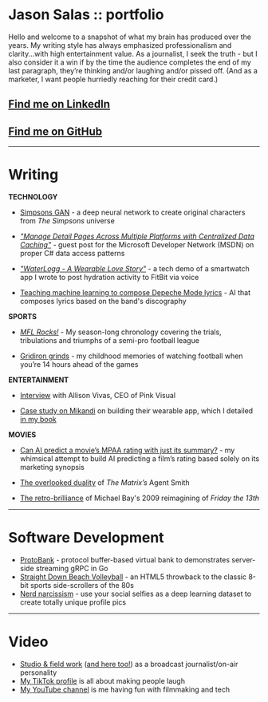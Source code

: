 # Jason Salas :: portfolio

Hello and welcome to a snapshot of what my brain has produced over the years. My writing style has always emphasized professionalism and clarity...with high entertainment value. As a journalist, I seek the truth - but I also consider it a win if by the time the audience completes the end of my last paragraph, they’re thinking and/or laughing and/or pissed off. (And as a marketer, I want people hurriedly reaching for their credit card.) 

## [Find me on LinkedIn](https://www.linkedin.com/in/jasonsalas671/)
## [Find me on GitHub](https://github.com/jasonsalas)

-----


# Writing


**TECHNOLOGY**

- [Simpsons GAN](https://medium.com/@jasonsalas_89883/recreating-the-simpsons-with-a-dcgan-2122f788faea) - a deep neural network to create original characters from _The Simpsons_ universe

- [_"Manage Detail Pages Across Multiple Platforms with Centralized Data Caching"_](https://learn.microsoft.com/en-us/previous-versions/dotnet/articles/aa479301(v=msdn.10)?redirectedfrom=MSDN "Manage Detail Pages Across Multiple Platforms with Centralized Data Caching") - guest post for the Microsoft Developer Network (MSDN) on proper C# data access patterns

- [_"WaterLogg - A Wearable Love Story"_](https://www.slideshare.net/jasonsalas/waterlogg-a-wearable-technology-love-story "WaterLogg - A Wearable Love Story") - a tech demo of a smartwatch app I wrote to post hydration activity to FitBit via voice

- [Teaching machine learning to compose Depeche Mode lyrics](https://medium.com/@jasonsalas_89883/teaching-machine-learning-to-compose-depeche-mode-lyrics-21e92a706cbb) - AI that composes lyrics based on the band's discography 



**SPORTS**

- [_MFL Rocks!_](http://jasonsalas.com/mflrocks/mflrocks2011.pdf) - My season-long chronology covering the trials, tribulations and triumphs of a semi-pro football league

- [Gridiron grinds](http://www.jasonsalas.com/2009/01/guams-gridiron-grind.html) - my childhood memories of watching football when you’re 14 hours ahead of the games



**ENTERTAINMENT**

- [Interview](https://web.archive.org/web/20110501042109/http:/jasonsalas.posterous.com/7-questions-for-pink-visual "7 Questions for Pink Visual on cloud hosting with PVLocker.com") with Allison Vivas, CEO of Pink Visual  

 - [Case study on Mikandi](https://docs.google.com/document/d/1mwvKfwVxQE3xhv2ww9lKzmBnwPK-DhY11hMEXBTKnYM/edit?usp=sharing ) on building  their wearable app, which I detailed [in my book](https://www.amazon.com/Designing-Developing-Google-Glass-Differently-ebook/dp/B00QUBHNJE/ "Designing and Developing for Google Glass") 


**MOVIES**

- [Can AI predict a movie’s MPAA rating with just its summary?](https://medium.com/@jasonsalas_89883/can-ai-predict-a-movies-mpaa-rating-with-just-its-summary-3a6b3d6c5eab "Can AI predict a movie’s MPAA rating with just its summary?") - my whimsical attempt to build AI predicting a film’s rating based solely on its marketing synopsis  

- [The overlooked duality](http://thematrix101.com/contrib/jsalas_todoasn.php) of _The Matrix’s_ Agent Smith

- [The retro-brilliance](http://www.7milesdown.com/2009/02/21/friday-the-13th-theaters/) of Michael Bay's 2009 reimagining of _Friday the 13th_

-----
# Software Development

- [ProtoBank](https://hub.docker.com/layers/jasonsalas/protobank/v1.0/images/sha256-e899329aba997d0ea4b2355fd508afbcefc5760a2e7e996d833d9aa9c24b89c9?context=explore "A protocol buffer-based virtual bank that demonstrates server-side streaming gRPC in Go") - protocol buffer-based virtual bank to demonstrates server-side streaming gRPC in Go
- [Straight Down Beach Volleyball](https://github.com/jasonsalas/straightdownbeachvolleyball) - an HTML5 throwback to the classic 8-bit sports side-scrollers of the 80s
- [Nerd narcissism](https://medium.com/@jasonsalas_89883/nerd-narcissism-use-your-social-selfies-as-a-dataset-to-create-totally-unique-profile-pics-bb382de1e2d5) - use your social selfies as a deep learning dataset to create totally unique profile pics

------

# Video

- [Studio & field work](https://www.youtube.com/results?search_query=jason+salas+kuam) ([and here too!](https://www.google.com/search?q=site:youtube.com+%22jason+salas%22&tbm=vid&sxsrf=ALiCzsZKnFqceAjUw3ckhXTzDeq8u4CDIg:1672965331594&ei=02y3Y5bzI9nXkPIPgfy3oAo&start=10&sa=N&ved=2ahUKEwjWqL7C2bH8AhXZK0QIHQH-DaQQ8NMDegQIDxAW&biw=1420&bih=764&dpr=1)) as a broadcast journalist/on-air personality
- [My TikTok profile](https://www.tiktok.com/@jasonsalas671) is all about making people laugh
- [My YouTube channel](https://www.youtube.com/@JasonSalas) is me having fun with filmmaking and tech

